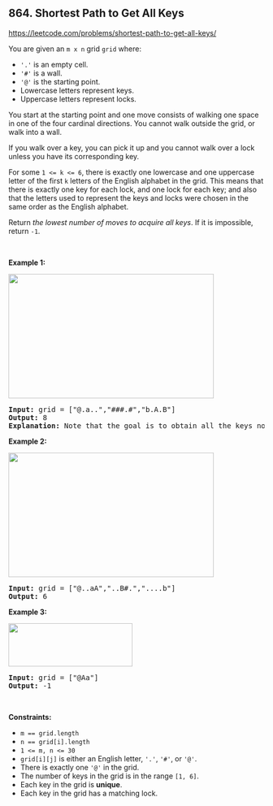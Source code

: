 ## 864. Shortest Path to Get All Keys

<https://leetcode.com/problems/shortest-path-to-get-all-keys/>

<div class="px-5 pt-4"><div class="_1l1MA" data-track-load="description_content"><p>You are given an <code>m x n</code> grid <code>grid</code> where:</p>

<ul>
 <li><code>'.'</code> is an empty cell.</li>
 <li><code>'#'</code> is a wall.</li>
 <li><code>'@'</code> is the starting point.</li>
 <li>Lowercase letters represent keys.</li>
 <li>Uppercase letters represent locks.</li>
</ul>

<p>You start at the starting point and one move consists of walking one space in one of the four cardinal directions. You cannot walk outside the grid, or walk into a wall.</p>

<p>If you walk over a key, you can pick it up and you cannot walk over a lock unless you have its corresponding key.</p>

<p>For some <code><font face="monospace">1 &lt;= k &lt;= 6</font></code>, there is exactly one lowercase and one uppercase letter of the first <code>k</code> letters of the English alphabet in the grid. This means that there is exactly one key for each lock, and one lock for each key; and also that the letters used to represent the keys and locks were chosen in the same order as the English alphabet.</p>

<p>Return <em>the lowest number of moves to acquire all keys</em>. If it is impossible, return <code>-1</code>.</p>

<p>&nbsp;</p>
<p><strong class="example">Example 1:</strong></p>
<img alt="" src="https://assets.leetcode.com/uploads/2021/07/23/lc-keys2.jpg" style="width: 404px; height: 245px;">
<pre><strong>Input:</strong> grid = ["@.a..","###.#","b.A.B"]
<strong>Output:</strong> 8
<strong>Explanation:</strong> Note that the goal is to obtain all the keys not to open all the locks.
</pre>

<p><strong class="example">Example 2:</strong></p>
<img alt="" src="https://assets.leetcode.com/uploads/2021/07/23/lc-key2.jpg" style="width: 404px; height: 245px;">
<pre><strong>Input:</strong> grid = ["@..aA","..B#.","....b"]
<strong>Output:</strong> 6
</pre>

<p><strong class="example">Example 3:</strong></p>
<img alt="" src="https://assets.leetcode.com/uploads/2021/07/23/lc-keys3.jpg" style="width: 244px; height: 85px;">
<pre><strong>Input:</strong> grid = ["@Aa"]
<strong>Output:</strong> -1
</pre>

<p>&nbsp;</p>
<p><strong>Constraints:</strong></p>

<ul>
 <li><code>m == grid.length</code></li>
 <li><code>n == grid[i].length</code></li>
 <li><code>1 &lt;= m, n &lt;= 30</code></li>
 <li><code>grid[i][j]</code> is either an English letter, <code>'.'</code>, <code>'#'</code>, or <code>'@'</code>.&nbsp;</li>
 <li>There is exactly one&nbsp;<code>'@'</code>&nbsp;in the grid.</li>
 <li>The number of keys in the grid is in the range <code>[1, 6]</code>.</li>
 <li>Each key in the grid is <strong>unique</strong>.</li>
 <li>Each key in the grid has a matching lock.</li>
</ul>
</div></div>
